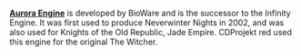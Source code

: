 [**Aurora Engine**](https://en.wikipedia.org/wiki/BioWare#Aurora_Engine) is developed by BioWare and is the successor to the Infinity Engine. It was first used to produce Neverwinter Nights in 2002, and was also used for Knights of the Old Republic, Jade Empire. CDProjekt red used this engine for the original The Witcher.